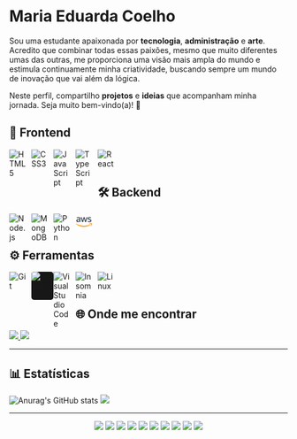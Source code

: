 # Maria Eduarda Coelho

Sou uma estudante apaixonada por **tecnologia**, **administração** e **arte**. Acredito que combinar todas essas paixões, mesmo que muito diferentes umas das outras, me proporciona uma visão mais ampla do mundo e estimula continuamente minha criatividade, buscando sempre um mundo de inovação que vai além da lógica.

Neste perfil, compartilho **projetos** e **ideias** que acompanham minha jornada. Seja muito bem-vindo(a)! 💜

## 🎨  Frontend
<img align="left" alt="HTML5" title="HTML5" width="30px" style="padding-right: 10px;" src="https://cdn.jsdelivr.net/gh/devicons/devicon/icons/html5/html5-original.svg" /> <img align="left" alt="CSS3" title="CSS3" width="30px" style="padding-right: 10px;" src="https://cdn.jsdelivr.net/gh/devicons/devicon/icons/css3/css3-original.svg" /> <img align="left" alt="JavaScript" title="JavaScript" width="30px" style="padding-right: 10px;" src="https://cdn.jsdelivr.net/gh/devicons/devicon/icons/javascript/javascript-original.svg" /> <img align="left" alt="TypeScript" title="TypeScript" width="30px" style="padding-right: 10px;" src="https://cdn.jsdelivr.net/gh/devicons/devicon/icons/typescript/typescript-original.svg" /> <img align="left" alt="React" title="React" width="30px" style="padding-right: 10px;" src="https://cdn.jsdelivr.net/gh/devicons/devicon/icons/react/react-original.svg" /> <br/><br/>


## 🛠️ Backend
<img align="left" alt="Node.js" title="Node.js" width="30px" style="padding-right: 10px;" src="https://cdn.jsdelivr.net/gh/devicons/devicon/icons/nodejs/nodejs-original.svg" /> <img align="left" alt="MongoDB" title="MongoDB" width="30px" style="padding-right: 10px;" src="https://cdn.jsdelivr.net/gh/devicons/devicon/icons/mongodb/mongodb-original.svg" /> <img align="left" alt="Python" title="Python" width="30px" style="padding-right: 10px;" src="https://cdn.jsdelivr.net/gh/devicons/devicon/icons/python/python-original.svg" /> <img align="left" alt="AWS" title="AWS" width="30px" style="padding-right: 10px;" src="https://raw.githubusercontent.com/devicons/devicon/master/icons/amazonwebservices/amazonwebservices-original-wordmark.svg" /> <br/><br/>

## ⚙️ Ferramentas

<img align="left" alt="Git" title="Git" width="30px" style="padding-right: 10px;" src="https://cdn.jsdelivr.net/gh/devicons/devicon/icons/git/git-original.svg" />
<img align="left" alt="GitHub" title="GitHub" width="30px" style="padding-right: 10px; background-color: #181717; border-radius: 5px;" src="https://cdn.simpleicons.org/github/ffffff" />
<img align="left" alt="Visual Studio Code" title="Visual Studio Code" width="30px" style="padding-right: 10px;" src="https://cdn.jsdelivr.net/gh/devicons/devicon/icons/vscode/vscode-original.svg" />
<img align="left" alt="Insomnia" title="Insomnia" width="30px" style="padding-right: 10px;" src="https://cdn.jsdelivr.net/gh/devicons/devicon/icons/insomnia/insomnia-original.svg" />
<img align="left" alt="Linux" title="Linux" width="30px" style="padding-right: 10px;" src="https://cdn.jsdelivr.net/gh/devicons/devicon/icons/linux/linux-original.svg" /> <br/><br/>


## 🌐 Onde me encontrar

<div>
<a href="https://instagram.com/madulsz" target="_blank">
<img loading="lazy" src="https://img.shields.io/badge/-Instagram-%23E4405F?style=for-the-badge&logo=instagram&logoColor=white">
</a> 

<a href="https://www.linkedin.com/in/maria-eduarda-lsz" target="_blank">
<img loading="lazy" src="https://img.shields.io/badge/-LinkedIn-%230077B5?style=for-the-badge&logo=linkedin&logoColor=white">
</a> 
</div>

---

## 📊 Estatísticas

![Anurag's GitHub stats](https://github-readme-stats.vercel.app/api?username=dudalszz&theme=tokyonight&show_icons=true) <img height="195em" src="https://github-readme-stats.vercel.app/api/top-langs/?username=dudalszz&layout=compact&langs_count=7&theme=tokyonight"/>

---

<div align="center">

<img src="https://github.com/user-attachments/assets/137554d3-9905-4af6-af10-0726dee76d10" width="30"/>
<img src="https://github.com/user-attachments/assets/137554d3-9905-4af6-af10-0726dee76d10" width="30"/>
<img src="https://github.com/user-attachments/assets/137554d3-9905-4af6-af10-0726dee76d10" width="30"/>
<img src="https://github.com/user-attachments/assets/137554d3-9905-4af6-af10-0726dee76d10" width="30"/>
<img src="https://github.com/user-attachments/assets/137554d3-9905-4af6-af10-0726dee76d10" width="30"/>
<img src="https://github.com/user-attachments/assets/137554d3-9905-4af6-af10-0726dee76d10" width="30"/>
<img src="https://github.com/user-attachments/assets/137554d3-9905-4af6-af10-0726dee76d10" width="30"/>
<img src="https://github.com/user-attachments/assets/137554d3-9905-4af6-af10-0726dee76d10" width="30"/>
<img src="https://github.com/user-attachments/assets/137554d3-9905-4af6-af10-0726dee76d10" width="30"/>
<img src="https://github.com/user-attachments/assets/137554d3-9905-4af6-af10-0726dee76d10" width="30"/>







</div>


